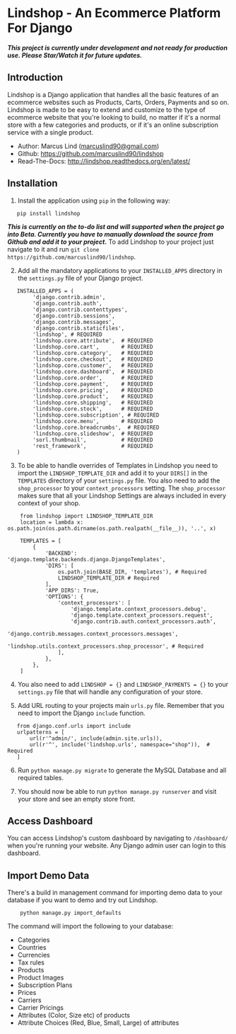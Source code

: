 Lindshop - An Ecommerce Platform For Django
============================================

**_This project is currently under development and not ready for production use. Please Star/Watch it for future updates._**

Introduction
------------

Lindshop is a Django application that handles all the basic features of an ecommerce websites such as Products, Carts, Orders, Payments and so on. Lindshop is made to be easy to extend and customize to the type of ecommerce website that you're looking to build, no matter if it's a normal store with a few categories and products, or if it's an online subscription service with a single product.

* Author: Marcus Lind (marcuslind90@gmail.com)
* Github: https://github.com/marcuslind90/lindshop
* Read-The-Docs: http://lindshop.readthedocs.org/en/latest/


Installation
------------

1. Install the application using `pip` in the following way:

```
   pip install lindshop
```

**_This is currently on the to-do list and will supported when the project go into Beta. Currently you have to manually download the source from Github and add it to your project._**
To add Lindshop to your project just navigate to it and run `git clone https://github.com/marcuslind90/lindshop`.

2. Add all the mandatory applications to your `INSTALLED_APPS` directory in the `settings.py` file of your Django project.

```
   INSTALLED_APPS = (
        'django.contrib.admin',
        'django.contrib.auth',
        'django.contrib.contenttypes',
        'django.contrib.sessions',
        'django.contrib.messages',
        'django.contrib.staticfiles',
        'lindshop', # REQUIRED
        'lindshop.core.attribute',  # REQUIRED
        'lindshop.core.cart',       # REQUIRED
        'lindshop.core.category',   # REQUIRED
        'lindshop.core.checkout',   # REQUIRED
        'lindshop.core.customer',   # REQUIRED
        'lindshop.core.dashboard',  # REQUIRED
        'lindshop.core.order',      # REQUIRED
        'lindshop.core.payment',    # REQUIRED
        'lindshop.core.pricing',    # REQUIRED
        'lindshop.core.product',    # REQUIRED
        'lindshop.core.shipping',   # REQUIRED
        'lindshop.core.stock',      # REQUIRED
        'lindshop.core.subscription', # REQUIRED
        'lindshop.core.menu',       # REQUIRED
        'lindshop.core.breadcrumbs',  # REQUIRED
        'lindshop.core.slideshow',  # REQUIRED
        'sorl.thumbnail',           # REQUIRED
        'rest_framework',           # REQUIRED
   )
```

3. To be able to handle overrides of Templates in Lindshop you need to import the `LINDSHOP_TEMPLATE_DIR` and add it to your `DIRS[]` in the `TEMPLATES` directory of your `settings.py` file. You also need to add the `shop_processor` to your `context_processors` setting. The `shop_processor` makes sure that all your Lindshop Settings are always included in every context of your shop.

```
    from lindshop import LINDSHOP_TEMPLATE_DIR
    location = lambda x: os.path.join(os.path.dirname(os.path.realpath(__file__)), '..', x)

    TEMPLATES = [
        {
            'BACKEND': 'django.template.backends.django.DjangoTemplates',
            'DIRS': [
                os.path.join(BASE_DIR, 'templates'), # Required
                LINDSHOP_TEMPLATE_DIR # Required
            ],
            'APP_DIRS': True,
            'OPTIONS': {
                'context_processors': [
                    'django.template.context_processors.debug',
                    'django.template.context_processors.request',
                    'django.contrib.auth.context_processors.auth',
                    'django.contrib.messages.context_processors.messages',
                    'lindshop.utils.context_processors.shop_processor', # Required
                ],
            },
        },
    ]
```

4. You also need to add `LINDSHOP = {}` and `LINDSHOP_PAYMENTS = {}` to your `settings.py` file that will handle any configuration of your store.

5. Add URL routing to your projects main `urls.py` file. Remember that you need to import the Django `include` function.

```
   from django.conf.urls import include
   urlpatterns = [
       url(r'^admin/', include(admin.site.urls)),
       url(r'^', include('lindshop.urls', namespace="shop")),  # Required
   ]
```

6. Run `python manage.py migrate` to generate the MySQL Database and all required tables.

7. You should now be able to run `python manage.py runserver` and visit your store and see an empty store front.

Access Dashboard
------------

You can access Lindshop's custom dashboard by navigating to `/dashboard/` when you're running your website. Any Django admin user can login to this dashboard.

Import Demo Data
------------

There's a build in management command for importing demo data to your database if you want to demo and try out Lindshop.

```
	python manage.py import_defaults
```

The command will import the following to your database:

* Categories
* Countries
* Currencies
* Tax rules
* Products
* Product Images
* Subscription Plans
* Prices
* Carriers
* Carrier Pricings
* Attributes (Color, Size etc) of products
* Attribute Choices (Red, Blue, Small, Large) of attributes